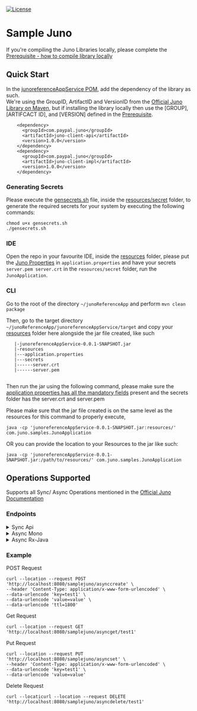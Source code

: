 [![License](https://img.shields.io/badge/License-Apache_2.0-blue.svg)](https://opensource.org/licenses/Apache-2.0)

# Sample Juno
If you're compiling the Juno Libraries locally, please complete the [Prerequisite - how to compile library locally](../../../Juno/CompileLibraryLocally.md)

## Quick Start
In the [junoreferenceAppService POM](junoreferenceAppService/pom.xml), add the dependency of the library as such. 
<br>We're using the GroupID, ArtifactID and VersionID from the [Official Juno Library on Maven](), but if installing the library locally then use the [GROUP], [ARTIFCACT ID], and [VERSION] defined in the [Prerequisite](../../../Juno/CompileLibraryLocally.md). 

```
    <dependency>
      <groupId>com.paypal.juno</groupId>
      <artifactId>juno-client-api</artifactId>
      <version>1.0.0</version>
    </dependency>
    <dependency>
      <groupId>com.paypal.juno</groupId>
      <artifactId>juno-client-impl</artifactId>
      <version>1.0.0</version>
    </dependency>
```

### Generating Secrets
Please execute the [gensecrets.sh](junoreferenceAppService/src/main/resources/secrets/gensecrets.sh) file, inside the [resources/secret](junoreferenceAppService/src/main/resources/secrets) folder, to generate the required secrets for your system by executing the following commands:

```agsl
chmod u+x gensecrets.sh
./gensecrets.sh
```

### IDE

Open the repo in your favourite IDE, inside the [resources](junoreferenceAppService/src/main/resources) folder, please put the [Juno Properties](junoreferenceAppService/src/main/resources/application.properties) in 
`application.properties` and have your secrets `server.pem server.crt` in the `resources/secret` folder, run the `JunoApplication`. 

### CLI

Go to the root of the directory `~/junoReferenceApp` and perform `mvn clean package`

Then, go to the target directory `~/junoReferenceApp/junoreferenceAppService/target` and copy your [resources](junoreferenceAppService/src/main/resources) folder here alongside the jar file created, like such

```
   |-junoreferenceAppService-0.0.1-SNAPSHOT.jar
   |-resources
   |---application.properties
   |---secrets
   |------server.crt
   |------server.pem
   
```
Then run the jar using the following command, please make sure the [application properties has all the mandatory fields](https://github.com/paypal/junodb/tree/dev/client/Java/Juno#mandatory-paramaters) present and the secrets folder has the server.crt and server.pem

Please make sure that the jar file created is on the same level as the resources for this command to properly execute,
```
java -cp 'junoreferenceAppService-0.0.1-SNAPSHOT.jar:resources/' com.juno.samples.JunoApplication
```
OR you can provide the location to your Resources to the jar like such:
```
java -cp 'junoreferenceAppService-0.0.1-SNAPSHOT.jar:/path/to/resources/' com.juno.samples.JunoApplication
```

## Operations Supported
Supports all Sync/ Async Operations mentioned in the [Official Juno Documentation](https://github.com/paypal/junodb/blob/dev/client/Java/Juno/README.md)

### Endpoints
<details>
  <summary>Sync Api</summary>

```
http://localhost:8080/samplejuno/recordcreate

    @POST
    @PostMapping("/recordcreate")
    @Consumes("application/x-www-form-urlencoded")
    @Produces({ MediaType.TEXT_PLAIN })
    ResponseEntity<String> recordCreate(@FormParam("key") String key, @FormParam("value") String value) throws JunoException;


http://localhost:8080/samplejuno/recordcreatettl

    @POST
    @PostMapping("/recordcreatettl")
    @Consumes("application/x-www-form-urlencoded")
    @Produces({ MediaType.APPLICATION_JSON })
    ResponseEntity<String> recordCreate(@FormParam("key") String key, @FormParam("value") String value, @FormParam("ttl") Long ttl) throws JunoException;

http://localhost:8080/samplejuno/recordget/{key}

    @GET
    @Produces({ MediaType.APPLICATION_JSON })
    @GetMapping("/recordget/{key}")
    ResponseEntity<String> recordGet(@PathVariable String key) throws JunoException, InterruptedException;

http://localhost:8080/samplejuno/recordgetttl/{key}/{ttl}

    @GET
    @Produces({ MediaType.APPLICATION_JSON })
    @GetMapping("/recordgetttl/{key}/{ttl}")
    ResponseEntity<String> recordGet(@PathVariable("key") String key, @PathVariable("ttl") Long ttl) throws JunoException, InterruptedException;

http://localhost:8080/samplejuno/recordupdate

    @PUT
    @Produces({ MediaType.APPLICATION_JSON })
    @Consumes("application/x-www-form-urlencoded")
    @PutMapping("/recordupdate")
    ResponseEntity<String> recordUpdate(@FormParam("key") String key, @FormParam("value") String value) throws JunoException;

http://localhost:8080/samplejuno/recordupdatettl

    @PUT
    @Produces({ MediaType.APPLICATION_JSON })
    @Consumes("application/x-www-form-urlencoded")
    @PutMapping("/recordupdatettl")
    ResponseEntity<String> recordUpdate(@FormParam("key")  String key, @FormParam("value") String value, @FormParam("ttl") Long ttl) throws JunoException;

http://localhost:8080/samplejuno/recordset

    @PUT
    @Produces({ MediaType.APPLICATION_JSON })
    @Consumes("application/x-www-form-urlencoded")
    @PutMapping("/recordset")
    ResponseEntity<String> recordSet(@FormParam("key") String key, @FormParam("value") String value) throws JunoException;

http://localhost:8080/samplejuno/recordsetttl

    @PUT
    @Produces({ MediaType.APPLICATION_JSON })
    @Consumes("application/x-www-form-urlencoded")
    @PutMapping("/recordsetttl")
    ResponseEntity<String> recordSet(@FormParam("key") String key, @FormParam("value") String value, @FormParam("ttl") Long ttl) throws JunoException;


http://localhost:8080/samplejuno/recordcompareandset

    @POST
    @PostMapping("/recordcompareandset")
    @Consumes("application/x-www-form-urlencoded")
    @Produces({ MediaType.TEXT_PLAIN })
    ResponseEntity<String> recordCompareAndSet(@FormParam("key") String key, @FormParam("value") String value) throws JunoException;


http://localhost:8080/samplejuno/recordcompareandsetttl

    @POST
    @PostMapping("/recordcompareandsetttl")
    @Consumes("application/x-www-form-urlencoded")
    @Produces({ MediaType.TEXT_PLAIN })
    ResponseEntity<String> recordCompareAndSetTTL(@FormParam("key") String key, @FormParam("value") String value, @FormParam("ttl") Long ttl) throws JunoException;

http://localhost:8080/samplejuno/recorddelete/{key}

    @DELETE
    @Produces({ MediaType.APPLICATION_JSON })
    @DeleteMapping("/recorddelete/{key}")
    ResponseEntity<String> recordDelete(@PathVariable String key) throws JunoException;
   
```
</details>

<details>
  <summary>Async Mono</summary>

```
http://localhost:8080/samplejuno/reactcreate

    @POST
    @PostMapping("/reactcreate")
    @Consumes("application/x-www-form-urlencoded")
    @Produces({ MediaType.TEXT_PLAIN })
    ResponseEntity<String> reactCreate(@FormParam("key") String key, @FormParam("value") String value) throws JunoException;


http://localhost:8080/samplejuno/reactcreatettl

    @POST
    @PostMapping("/reactcreatettl")
    @Consumes("application/x-www-form-urlencoded")
    @Produces({ MediaType.APPLICATION_JSON })
    ResponseEntity<String> reactCreate(@FormParam("key") String key, @FormParam("value") String value, @FormParam("ttl") Long ttl) throws JunoException;

http://localhost:8080/samplejuno/reactget/{key}

    @GET
    @Produces({ MediaType.APPLICATION_JSON })
    @GetMapping("/reactget/{key}")
    ResponseEntity<String> reactGet(@PathVariable String key) throws JunoException, InterruptedException;

http://localhost:8080/samplejuno/reactgetttl/{key}/{ttl}

    @GET
    @Produces({ MediaType.APPLICATION_JSON })
    @GetMapping("/reactgetttl/{key}/{ttl}")
    ResponseEntity<String> reactGet(@PathVariable("key") String key, @PathVariable("ttl") Long ttl) throws JunoException, InterruptedException;

http://localhost:8080/samplejuno/reactupdate

    @PUT
    @Produces({ MediaType.APPLICATION_JSON })
    @Consumes("application/x-www-form-urlencoded")
    @PutMapping("/reactupdate")
    ResponseEntity<String> reactUpdate(@FormParam("key") String key, @FormParam("value") String value) throws JunoException;

http://localhost:8080/samplejuno/reactupdatettl

    @PUT
    @Produces({ MediaType.APPLICATION_JSON })
    @Consumes("application/x-www-form-urlencoded")
    @PutMapping("/reactupdatettl")
    ResponseEntity<String> reactUpdate(@FormParam("key")  String key, @FormParam("value") String value, @FormParam("ttl") Long ttl) throws JunoException;

http://localhost:8080/samplejuno/reactset

    @PUT
    @Produces({ MediaType.APPLICATION_JSON })
    @Consumes("application/x-www-form-urlencoded")
    @PutMapping("/reactset")
    ResponseEntity<String> reactSet(@FormParam("key") String key, @FormParam("value") String value) throws JunoException;

http://localhost:8080/samplejuno/reactsetttl

    @PUT
    @Produces({ MediaType.APPLICATION_JSON })
    @Consumes("application/x-www-form-urlencoded")
    @PutMapping("/reactsetttl")
    ResponseEntity<String> reactSet(@FormParam("key") String key, @FormParam("value") String value, @FormParam("ttl") Long ttl) throws JunoException;


http://localhost:8080/samplejuno/reactcompareandset

    @POST
    @PostMapping("/reactcompareandset")
    @Consumes("application/x-www-form-urlencoded")
    @Produces({ MediaType.TEXT_PLAIN })
    ResponseEntity<String> reactCompareAndSet(@FormParam("key") String key, @FormParam("value") String value) throws JunoException;


http://localhost:8080/samplejuno/reactcompareandsetttl

    @POST
    @PostMapping("/reactcompareandsetttl")
    @Consumes("application/x-www-form-urlencoded")
    @Produces({ MediaType.TEXT_PLAIN })
    ResponseEntity<String> reactCompareAndSetTTL(@FormParam("key") String key, @FormParam("value") String value, @FormParam("ttl") Long ttl) throws JunoException;

http://localhost:8080/samplejuno/reactdelete/{key}

    @DELETE
    @Produces({ MediaType.APPLICATION_JSON })
    @DeleteMapping("/reactdelete/{key}")
    ResponseEntity<String> reactDelete(@PathVariable String key) throws JunoException;
```
</details>

<details>
  <summary>Async Rx-Java</summary>

```
http://localhost:8080/samplejuno/asynccreate

    @POST
    @PostMapping("/asynccreate")
    @Consumes("application/x-www-form-urlencoded")
    @Produces({ MediaType.TEXT_PLAIN })
    ResponseEntity<String> asyncCreate(@FormParam("key") String key, @FormParam("value") String value) throws JunoException;


http://localhost:8080/samplejuno/asynccreatettl

    @POST
    @PostMapping("/asynccreatettl")
    @Consumes("application/x-www-form-urlencoded")
    @Produces({ MediaType.APPLICATION_JSON })
    ResponseEntity<String> asyncCreate(@FormParam("key") String key, @FormParam("value") String value, @FormParam("ttl") Long ttl) throws JunoException;

http://localhost:8080/samplejuno/asyncget/{key}

    @GET
    @Produces({ MediaType.APPLICATION_JSON })
    @GetMapping("/asyncget/{key}")
    ResponseEntity<String> asyncGet(@PathVariable String key) throws JunoException, InterruptedException;

http://localhost:8080/samplejuno/asyncgetttl/{key}/{ttl}

    @GET
    @Produces({ MediaType.APPLICATION_JSON })
    @GetMapping("/asyncgetttl/{key}/{ttl}")
    ResponseEntity<String> asyncGet(@PathVariable("key") String key, @PathVariable("ttl") Long ttl) throws JunoException, InterruptedException;

http://localhost:8080/samplejuno/asyncupdate

    @PUT
    @Produces({ MediaType.APPLICATION_JSON })
    @Consumes("application/x-www-form-urlencoded")
    @PutMapping("/asyncupdate")
    ResponseEntity<String> asyncUpdate(@FormParam("key") String key, @FormParam("value") String value) throws JunoException;

http://localhost:8080/samplejuno/asyncupdatettl

    @PUT
    @Produces({ MediaType.APPLICATION_JSON })
    @Consumes("application/x-www-form-urlencoded")
    @PutMapping("/asyncupdatettl")
    ResponseEntity<String> asyncUpdate(@FormParam("key")  String key, @FormParam("value") String value, @FormParam("ttl") Long ttl) throws JunoException;

http://localhost:8080/samplejuno/asyncset

    @PUT
    @Produces({ MediaType.APPLICATION_JSON })
    @Consumes("application/x-www-form-urlencoded")
    @PutMapping("/asyncset")
    ResponseEntity<String> asyncSet(@FormParam("key") String key, @FormParam("value") String value) throws JunoException;

http://localhost:8080/samplejuno/asyncsetttl

    @PUT
    @Produces({ MediaType.APPLICATION_JSON })
    @Consumes("application/x-www-form-urlencoded")
    @PutMapping("/asyncsetttl")
    ResponseEntity<String> asyncSet(@FormParam("key") String key, @FormParam("value") String value, @FormParam("ttl") Long ttl) throws JunoException;


http://localhost:8080/samplejuno/asynccompareandset

    @POST
    @PostMapping("/asynccompareandset")
    @Consumes("application/x-www-form-urlencoded")
    @Produces({ MediaType.TEXT_PLAIN })
    ResponseEntity<String> asyncCompareAndSet(@FormParam("key") String key, @FormParam("value") String value) throws JunoException;


http://localhost:8080/samplejuno/asynccompareandsetttl

    @POST
    @PostMapping("/asynccompareandsetttl")
    @Consumes("application/x-www-form-urlencoded")
    @Produces({ MediaType.TEXT_PLAIN })
    ResponseEntity<String> asyncCompareAndSetTTL(@FormParam("key") String key, @FormParam("value") String value, @FormParam("ttl") Long ttl) throws JunoException;

http://localhost:8080/samplejuno/asyncdelete/{key}

    @DELETE
    @Produces({ MediaType.APPLICATION_JSON })
    @DeleteMapping("/asyncdelete/{key}")
    ResponseEntity<String> asyncDelete(@PathVariable String key) throws JunoException;
```
</details>

### Example

POST Request

```
curl --location --request POST 'http://localhost:8080/samplejuno/asynccreate' \
--header 'Content-Type: application/x-www-form-urlencoded' \
--data-urlencode 'key=test1' \
--data-urlencode 'value=value' \
--data-urlencode 'ttl=1800'
```


Get Request 

```
curl --location --request GET 'http://localhost:8080/samplejuno/asyncget/test1'
```

Put Request

```
curl --location --request PUT 'http://localhost:8080/samplejuno/asyncset' \
--header 'Content-Type: application/x-www-form-urlencoded' \
--data-urlencode 'key=test1' \
--data-urlencode 'value=value'
```

 Delete Request 

```
curl --locaticurl --location --request DELETE 'http://localhost:8080/samplejuno/asyncdelete/test1'
```


